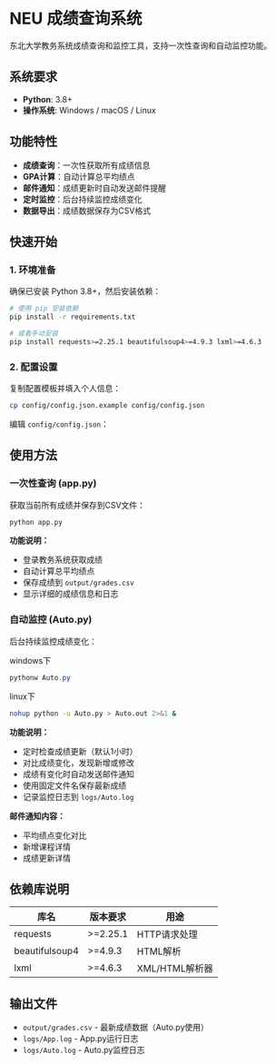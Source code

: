 # NEU 成绩查询系统

东北大学教务系统成绩查询和监控工具，支持一次性查询和自动监控功能。

## 系统要求

- **Python**: 3.8+
- **操作系统**: Windows / macOS / Linux

## 功能特性

- **成绩查询**：一次性获取所有成绩信息
- **GPA计算**：自动计算总平均绩点
- **邮件通知**：成绩更新时自动发送邮件提醒
- **定时监控**：后台持续监控成绩变化
- **数据导出**：成绩数据保存为CSV格式

## 快速开始

### 1. 环境准备

确保已安装 Python 3.8+，然后安装依赖：

```bash
# 使用 pip 安装依赖
pip install -r requirements.txt

# 或者手动安装
pip install requests>=2.25.1 beautifulsoup4>=4.9.3 lxml>=4.6.3
```

### 2. 配置设置

复制配置模板并填入个人信息：

```bash
cp config/config.json.example config/config.json
```

编辑 `config/config.json`：


## 使用方法

### 一次性查询 (app.py)

获取当前所有成绩并保存到CSV文件：

```bash
python app.py
```

**功能说明：**
- 登录教务系统获取成绩
- 自动计算总平均绩点
- 保存成绩到 `output/grades.csv`
- 显示详细的成绩信息和日志

### 自动监控 (Auto.py)

后台持续监控成绩变化：

windows下
```powershell
pythonw Auto.py
```
linux下
```bash
nohup python -u Auto.py > Auto.out 2>&1 &
```


**功能说明：**
- 定时检查成绩更新（默认1小时）
- 对比成绩变化，发现新增或修改
- 成绩有变化时自动发送邮件通知
- 使用固定文件名保存最新成绩
- 记录监控日志到 `logs/Auto.log`

**邮件通知内容：**
- 平均绩点变化对比
- 新增课程详情
- 成绩更新详情

## 依赖库说明

| 库名 | 版本要求 | 用途 |
|------|----------|------|
| requests | >=2.25.1 | HTTP请求处理 |
| beautifulsoup4 | >=4.9.3 | HTML解析 |
| lxml | >=4.6.3 | XML/HTML解析器 |

## 输出文件

- `output/grades.csv` - 最新成绩数据（Auto.py使用）
- `logs/App.log` - App.py运行日志
- `logs/Auto.log` - Auto.py监控日志


